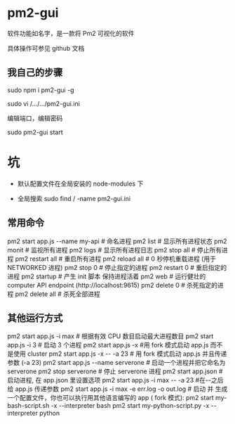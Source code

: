 # pm2-gui

软件功能如名字，是一款将 Pm2 可视化的软件

具体操作可参见 github 文档

## 我自己的步骤

sudo npm i pm2-gui -g

sudo vi /.../.../pm2-gui.ini

编辑端口，编辑密码

sudo pm2-gui start

# 坑

- 默认配置文件在全局安装的 node-modules 下

- 全局搜索 sudo find / -name pm2-gui.ini

## 常用命令

pm2 start app.js --name my-api # 命名进程
pm2 list # 显示所有进程状态
pm2 monit # 监视所有进程
pm2 logs # 显示所有进程日志
pm2 stop all # 停止所有进程
pm2 restart all # 重启所有进程
pm2 reload all # 0 秒停机重载进程 (用于 NETWORKED 进程)
pm2 stop 0 # 停止指定的进程
pm2 restart 0 # 重启指定的进程
pm2 startup # 产生 init 脚本 保持进程活着
pm2 web # 运行健壮的 computer API endpoint (http://localhost:9615)
pm2 delete 0 # 杀死指定的进程
pm2 delete all # 杀死全部进程

## 其他运行方式

pm2 start app.js -i max # 根据有效 CPU 数目启动最大进程数目
pm2 start app.js -i 3 # 启动 3 个进程
pm2 start app.js -x #用 fork 模式启动 app.js 而不是使用 cluster
pm2 start app.js -x -- -a 23 # 用 fork 模式启动 app.js 并且传递参数 (-a 23)
pm2 start app.js --name serverone # 启动一个进程并把它命名为 serverone
pm2 stop serverone # 停止 serverone 进程
pm2 start app.json # 启动进程, 在 app.json 里设置选项
pm2 start app.js -i max -- -a 23 #在--之后给 app.js 传递参数
pm2 start app.js -i max -e err.log -o out.log # 启动 并 生成一个配置文件，你也可以执行用其他语言编写的 app ( fork 模式):
pm2 start my-bash-script.sh -x --interpreter bash
pm2 start my-python-script.py -x --interpreter python
